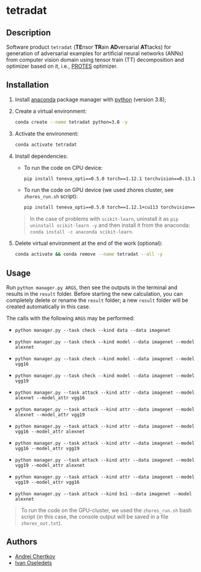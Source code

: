 # tetradat


## Description

Software product `tetradat` (**TE**nsor **TR**ain **AD**versarial **AT**tacks) for generation of adversarial examples for artificial neural networks (ANNs) from computer vision domain using tensor train (TT) decomposition and optimizer based on it, i.e., [PROTES](https://github.com/anabatsh/PROTES) optimizer.


## Installation

1. Install [anaconda](https://www.anaconda.com) package manager with [python](https://www.python.org) (version 3.8);

2. Create a virtual environment:
    ```bash
    conda create --name tetradat python=3.8 -y
    ```

3. Activate the environment:
    ```bash
    conda activate tetradat
    ```

4. Install dependencies:
    - To run the code on CPU device:
        ```bash
        pip install teneva_opti==0.5.0 torch==1.12.1 torchvision==0.13.1 matplotlib requests urllib3 torchattacks==3.4.0
        ```
    - To run the code on GPU device (we used zhores cluster, see `zhores_run.sh` script):
        ```bash
        pip install teneva_opti==0.5.0 torch==1.12.1+cu113 torchvision==0.13.1+cu113 matplotlib requests urllib3 torchattacks==3.4.0 --extra-index-url https://download.pytorch.org/whl/cu113 && pip install triton
        ```
    > In the case of problems with `scikit-learn`, uninstall it as `pip uninstall scikit-learn -y` and then install it from the anaconda: `conda install -c anaconda scikit-learn`.

5. Delete virtual environment at the end of the work (optional):
    ```bash
    conda activate && conda remove --name tetradat --all -y
    ```


## Usage

Run `python manager.py ARGS`, then see the outputs in the terminal and results in the `result` folder. Before starting the new calculation, you can completely delete or rename the `result` folder; a new `result` folder will be created automatically in this case.

The calls with the following `ARGS` may be performed:

- `python manager.py --task check --kind data --data imagenet`

- `python manager.py --task check --kind model --data imagenet --model alexnet`

- `python manager.py --task check --kind model --data imagenet --model vgg16`

- `python manager.py --task check --kind model --data imagenet --model vgg19`

- `python manager.py --task attack --kind attr --data imagenet --model alexnet --model_attr vgg16`

- `python manager.py --task attack --kind attr --data imagenet --model alexnet --model_attr vgg19`

- `python manager.py --task attack --kind attr --data imagenet --model vgg16 --model_attr alexnet`

- `python manager.py --task attack --kind attr --data imagenet --model vgg16 --model_attr vgg19`

- `python manager.py --task attack --kind attr --data imagenet --model vgg19 --model_attr alexnet`

- `python manager.py --task attack --kind attr --data imagenet --model vgg19 --model_attr vgg16`

- `python manager.py --task attack --kind bs1 --data imagenet --model alexnet`

> To run the code on the GPU-cluster, we used the `zhores_run.sh` bash script (in this case, the console output will be saved in a file `zhores_out.txt`).


## Authors

- [Andrei Chertkov](https://github.com/AndreiChertkov)
- [Ivan Oseledets](https://github.com/oseledets)
